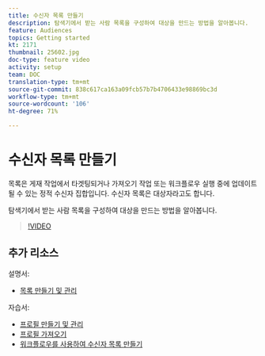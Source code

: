 ```yaml
---
title: 수신자 목록 만들기
description: 탐색기에서 받는 사람 목록을 구성하여 대상을 만드는 방법을 알아봅니다.
feature: Audiences
topics: Getting started
kt: 2171
thumbnail: 25602.jpg
doc-type: feature video
activity: setup
team: DOC
translation-type: tm+mt
source-git-commit: 838c617ca163a09fcb57b7b4706433e98869bc3d
workflow-type: tm+mt
source-wordcount: '106'
ht-degree: 71%

---
```



# 수신자 목록 만들기

목록은 게재 작업에서 타겟팅되거나 가져오기 작업 또는 워크플로우 실행 중에 업데이트될 수 있는 정적 수신자 집합입니다. 수신자 목록은 대상자라고도 합니다.

탐색기에서 받는 사람 목록을 구성하여 대상을 만드는 방법을 알아봅니다.

>[!VIDEO](https://video.tv.adobe.com/v/25602/quality=12)

## 추가 리소스

설명서:

* [목록 만들기 및 관리](https://docs.adobe.com/content/help/ko-KR/campaign-classic/using/getting-started/profile-management/creating-and-managing-lists.html)

자습서:

* [프로필 만들기 및 관리](/help/profile-management/create-and-manage-profiles.md)
* [프로필 가져오기](/help/data-management/importing-profiles.md)
* [워크플로우를 사용하여 수신자 목록 만들기](/help/profile-management/creating-a-list-of-recipients-with-a-workflow.md)
